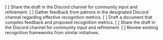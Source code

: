 [ ] Share the draft in the Discord channel for community input and refinement.
[ ] Gather feedback from patrons in the designated Discord channel regarding effective recognition metrics.
[ ] Draft a document that compiles feedback and proposed recognition metrics.
[ ] Share the draft in the Discord channel for community input and refinement.
[ ] Review existing recognition frameworks from similar initiatives.